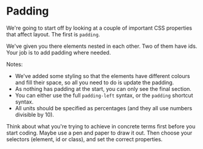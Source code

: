 # Padding

We're going to start off by looking at a couple of important CSS properties that affect layout.
The first is `padding`.

We've given you there elements nested in each other.
Two of them have ids.
Your job is to add padding where needed.

Notes:

- We've added some styling so that the elements have different colours and fill their space, so all you need to do is update the padding.
- As nothing has padding at the start, you can only see the final section.
- You can either use the full `padding-left` syntax, or the `padding` shortcut syntax.
- All units should be specified as percentages (and they all use numbers divisible by 10).

Think about what you're trying to achieve in concrete terms first before you start coding. Maybe use a pen and paper to draw it out.
Then choose your selectors (element, id or class), and set the correct properties.
